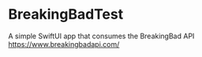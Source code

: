 # BreakingBadTest

A simple SwiftUI app that consumes the BreakingBad API
https://www.breakingbadapi.com/
 
